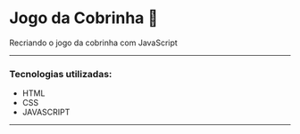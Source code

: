 # Jogo da Cobrinha 🐍
Recriando o jogo da cobrinha com JavaScript

**************************************************************************
### Tecnologias utilizadas:

- HTML
- CSS
- JAVASCRIPT
**************************************************************************
